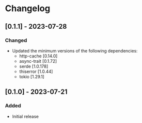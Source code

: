 
# Changelog

## [0.1.1] - 2023-07-28

### Changed

- Updated the minimum versions of the following dependencies:
  - http-cache [0.14.0]
  - async-trait [0.1.72]
  - serde [1.0.178]
  - thiserror [1.0.44]
  - tokio [1.29.1]

## [0.1.0] - 2023-07-21

### Added

- Initial release
